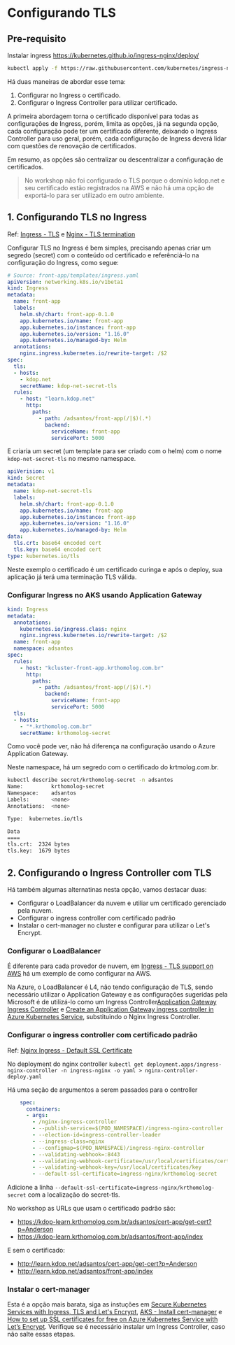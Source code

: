 # Configurando TLS

## Pre-requisito

Instalar ingress <https://kubernetes.github.io/ingress-nginx/deploy/>

```bash
kubectl apply -f https://raw.githubusercontent.com/kubernetes/ingress-nginx/controller-v0.48.1/deploy/static/provider/cloud/deploy.yaml
```

Há duas maneiras de abordar esse tema:

1. Configurar no Ingress o certificado.
2. Configurar o Ingress Controller para utilizar certificado.

A primeira abordagem torna o certificado disponível para todas as configurações de Ingress, porém, limita as opções, já na segunda opção, cada configuração pode ter um certificado diferente, deixando o Ingress Controller para uso geral, porém, cada configuração de Ingress deverá lidar com questões de renovação de certificados.

Em resumo, as opções são centralizar ou descentralizar a configuração de certificados.

> No workshop não foi configurado o TLS porque o domínio kdop.net e seu certificado estão registrados na AWS e não há uma opção de exportá-lo para ser utilizado em outro ambiente.

## 1. Configurando TLS no Ingress

Ref: [Ingress - TLS](https://kubernetes.io/docs/concepts/services-networking/ingress/#tls) e [Nginx - TLS termination](https://kubernetes.github.io/ingress-nginx/examples/tls-termination/)

Configurar TLS no Ingress é bem simples, precisando apenas criar um segredo (secret) com o conteúdo od certificado e referênciá-lo na configuração do Ingress, como segue:

```yaml
# Source: front-app/templates/ingress.yaml
apiVersion: networking.k8s.io/v1beta1
kind: Ingress
metadata:
  name: front-app
  labels:
    helm.sh/chart: front-app-0.1.0
    app.kubernetes.io/name: front-app
    app.kubernetes.io/instance: front-app
    app.kubernetes.io/version: "1.16.0"
    app.kubernetes.io/managed-by: Helm
  annotations:
    nginx.ingress.kubernetes.io/rewrite-target: /$2
spec:
  tls:
  - hosts:
    - kdop.net
    secretName: kdop-net-secret-tls
  rules:
    - host: "learn.kdop.net"
      http:
        paths:
          - path: /adsantos/front-app(/|$)(.*)
            backend:
              serviceName: front-app
              servicePort: 5000
```

E criaria um secret (um template para ser criado com o helm) com o nome `kdop-net-secret-tls` no mesmo namespace.

```yaml
apiVerision: v1
kind: Secret
metadata:
  name: kdop-net-secret-tls
  labels:
    helm.sh/chart: front-app-0.1.0
    app.kubernetes.io/name: front-app
    app.kubernetes.io/instance: front-app
    app.kubernetes.io/version: "1.16.0"
    app.kubernetes.io/managed-by: Helm
data:
  tls.crt: base64 encoded cert
  tls.key: base64 encoded cert
type: kubernetes.io/tls
```

Neste exemplo o certificado é um certificado curinga e após o deploy, sua aplicação já terá uma terminação TLS válida.

### Configurar Ingress no AKS usando Application Gateway

```yaml
kind: Ingress
metadata:
  annotations:
    kubernetes.io/ingress.class: nginx
    nginx.ingress.kubernetes.io/rewrite-target: /$2
  name: front-app
  namespace: adsantos
spec:
  rules:
    - host: "kcluster-front-app.krthomolog.com.br"
      http:
        paths:
          - path: /adsantos/front-app(/|$)(.*)
            backend:
              serviceName: front-app
              servicePort: 5000
  tls:
  - hosts:
    - "*.krthomolog.com.br"
    secretName: krthomolog-secret
```

Como você pode ver, não há diferença na configuração usando o Azure Application Gateway.

Neste namespace, há um segredo com o certificado do krtmolog.com.br.

```bash
kubectl describe secret/krthomolog-secret -n adsantos
Name:         krthomolog-secret
Namespace:    adsantos
Labels:       <none>
Annotations:  <none>

Type:  kubernetes.io/tls

Data
====
tls.crt:  2324 bytes
tls.key:  1679 bytes
```

## 2. Configurando o Ingress Controller com TLS

Há também algumas alternatinas nesta opção, vamos destacar duas:

* Configurar o LoadBalancer da nuvem e utiliar um certificado gerenciado pela nuvem.
* Configurar o ingress controller com certificado padrão
* Instalar o cert-manager no cluster e configurar para utilizar o Let's Encrypt.

### Configurar o LoadBalancer

É diferente para cada provedor de nuvem, em [Ingress - TLS support on AWS](https://kubernetes.io/docs/concepts/services-networking/service/#ssl-support-on-aws) há um exemplo de como configurar na AWS.

Na Azure, o LoadBalancer é L4, não tendo configuração de TLS, sendo necessário utilizar o Application Gateway e as configurações sugeridas pela Microsoft é de utilizá-lo como um Ingress Controller[Application Gateway Ingress Controller](https://github.com/Azure/application-gateway-kubernetes-ingress) e [Create an Application Gateway ingress controller in Azure Kubernetes Service](https://docs.microsoft.com/en-us/azure/developer/terraform/create-k8s-cluster-with-aks-applicationgateway-ingress), substituindo o Nginx Ingress Controller.

### Configurar o ingress controller com certificado padrão

Ref: [Nginx Ingress - Default SSL Certificate](https://kubernetes.github.io/ingress-nginx/user-guide/tls/)

No deployment do nginx controller `kubectl get deployment.apps/ingress-nginx-controller -n ingress-nginx -o yaml > nginx-controller-deploy.yaml`

Há uma seção de argumentos a serem passados para o controller

```yaml
    spec:
      containers:
      - args:
        - /nginx-ingress-controller
        - --publish-service=$(POD_NAMESPACE)/ingress-nginx-controller
        - --election-id=ingress-controller-leader
        - --ingress-class=nginx
        - --configmap=$(POD_NAMESPACE)/ingress-nginx-controller
        - --validating-webhook=:8443
        - --validating-webhook-certificate=/usr/local/certificates/cert
        - --validating-webhook-key=/usr/local/certificates/key
        - --default-ssl-certificate=ingress-nginx/krthomolog-secret
```

Adicione a linha `--default-ssl-certificate=ingress-nginx/krthomolog-secret` com a localização do secret-tls.

No workshop as URLs que usam o certificado padrão são:

* <https://kdop-learn.krthomolog.com.br/adsantos/cert-app/get-cert?p=Anderson>
* <https://kdop-learn.krthomolog.com.br/adsantos/front-app/index>

E sem o certificado:

* <http://learn.kdop.net/adsantos/cert-app/get-cert?p=Anderson>
* <http://learn.kdop.net/adsantos/front-app/index>

### Instalar o cert-manager

Esta é a opção mais barata, siga as instuções em [Secure Kubernetes Services with Ingress, TLS and Let's Encrypt](https://docs.bitnami.com/tutorials/secure-kubernetes-services-with-ingress-tls-letsencrypt), [AKS - Install cert-manager](https://docs.microsoft.com/en-us/azure/aks/ingress-tls#install-cert-manager) e [How to set up SSL certificates for free on Azure Kubernetes Service with Let’s Encrypt](https://medium.com/@GeoffreyDV/how-to-set-up-ssl-certificates-for-free-on-azure-kubernetes-service-with-lets-encrypt-c7daca4e9385). Verifique se é necessário instalar um Ingress Controller, caso não salte essas etapas.
